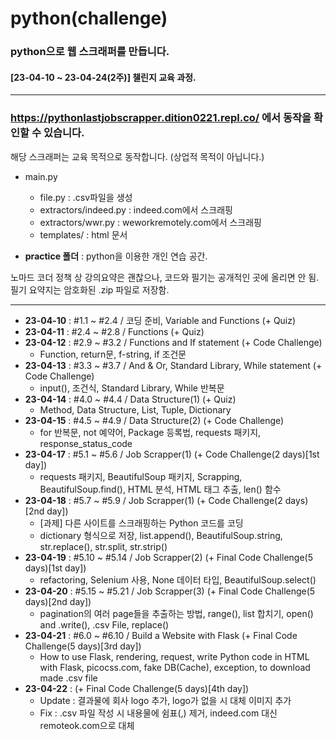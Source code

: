# python(challenge)
### python으로 웹 스크래퍼를 만듭니다.  
#### [23-04-10 ~ 23-04-24(2주)] 챌린지 교육 과정.  

---
  
### https://pythonlastjobscrapper.dition0221.repl.co/ 에서 동작을 확인할 수 있습니다.  
해당 스크래퍼는 교육 목적으로 동작합니다. (상업적 목적이 아닙니다.)  
- main.py
    - file.py : .csv파일을 생성
    - extractors/indeed.py : indeed.com에서 스크래핑
    - extractors/wwr.py : weworkremotely.com에서 스크래핑
    - templates/ : html 문서  
  
- **practice 폴더** : python을 이용한 개인 연습 공간.  

노마드 코더 정책 상 강의요약은 괜찮으나, 코드와 필기는 공개적인 곳에 올리면 안 됨.  
필기 요약지는 암호화된 .zip 파일로 저장함.

---

- **23-04-10** : #1.1 ~ #2.4 / 코딩 준비, Variable and Functions (+ Quiz)
- **23-04-11** : #2.4 ~ #2.8 / Functions (+ Quiz)
- **23-04-12** : #2.9 ~ #3.2 / Functions and If statement (+ Code Challenge)
    - Function, return문, f-string, if 조건문
- **23-04-13** : #3.3 ~ #3.7 / And & Or, Standard Library, While statement (+ Code Challenge)
    - input(), 조건식, Standard Library, While 반복문
- **23-04-14** : #4.0 ~ #4.4 / Data Structure(1) (+ Quiz)
    - Method, Data Structure, List, Tuple, Dictionary
- **23-04-15** : #4.5 ~ #4.9 / Data Structure(2) (+ Code Challenge)
    - for 반복문, not 예약어, Package 등록법, requests 패키지, response_status_code
- **23-04-17** : #5.1 ~ #5.6 / Job Scrapper(1) (+ Code Challenge(2 days)[1st day])
    - requests 패키지, BeautifulSoup 패키지, Scrapping, BeautifulSoup.find(), HTML 분석, HTML 태그 추출, len() 함수
- **23-04-18** : #5.7 ~ #5.9 / Job Scrapper(1) (+ Code Challenge(2 days)[2nd day])
    - [과제] 다른 사이트를 스크래핑하는 Python 코드를 코딩
    - dictionary 형식으로 저장, list.append(), BeautifulSoup.string, str.replace(), str.split, str.strip()
- **23-04-19** : #5.10 ~ #5.14 / Job Scrapper(2) (+ Final Code Challenge(5 days)[1st day])
    - refactoring, Selenium 사용, None 데이터 타입, BeautifulSoup.select()
- **23-04-20** : #5.15 ~ #5.21 / Job Scrapper(3) (+ Final Code Challenge(5 days)[2nd day])
    - pagination의 여러 page들을 추출하는 방법, range(), list 합치기, open() and .write(), .csv File, replace()
- **23-04-21** : #6.0 ~ #6.10 / Build a Website with Flask (+ Final Code Challenge(5 days)[3rd day])
    - How to use Flask, rendering, request, write Python code in HTML with Flask, picocss.com, fake DB(Cache), exception, to download made .csv file
- **23-04-22** : (+ Final Code Challenge(5 days)[4th day])
    - Update : 결과물에 회사 logo 추가, logo가 없을 시 대체 이미지 추가
    - Fix : .csv 파일 작성 시 내용물에 쉼표(,) 제거, indeed.com 대신 remoteok.com으로 대체
